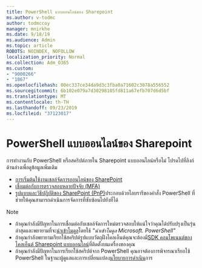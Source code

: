 ```yaml
---
title: PowerShell แบบออนไลน์ของ Sharepoint
ms.author: v-todmc
author: todmccoy
manager: mnirkhe
ms.date: 9/18/19
ms.audience: Admin
ms.topic: article
ROBOTS: NOINDEX, NOFOLLOW
localization_priority: Normal
ms.collection: Adm_O365
ms.custom:
- "9000266"
- "1867"
ms.openlocfilehash: 00ec337ce34da9d3c3fba0a71602c3078a556552
ms.sourcegitcommit: 6b102e079a7d30298105fd811a67efb707d6d5bf
ms.translationtype: MT
ms.contentlocale: th-TH
ms.lasthandoff: 09/23/2019
ms.locfileid: "37123017"
---
```

# <a name="sharepoint-online-powershell"></a>PowerShell แบบออนไลน์ของ Sharepoint

การทำงานกับ PowerShell หรือสคริปต์ภายใน Sharepoint แบบออนไลน์หรือไม่ โปรดไปที่ลิงก์ด้านล่างเพื่อดูข้อมูลเพิ่มเติม
- [การเริ่มต้นใช้งานเชลล์จัดการออนไลน์ของ SharePoint](https://docs.microsoft.com/powershell/sharepoint/sharepoint-online/connect-sharepoint-online?view=sharepoint-ps)
- [เชื่อมต่อกับการตรวจสอบหลายปัจจัย (MFA)](https://docs.microsoft.com/powershell/sharepoint/sharepoint-online/connect-sharepoint-online?view=sharepoint-ps#to-connect-with-multifactor-authentication-mfa)
- [รูปแบบและวิธีปฏิบัติของ SharePoint (PnP)](https://docs.microsoft.com/powershell/sharepoint/sharepoint-pnp/sharepoint-pnp-cmdlets?view=sharepoint-ps)ประกอบด้วยไลบรารีของคำสั่ง PowerShell ที่ช่วยให้คุณสามารถดำเนินการจัดการที่ซับซ้อนไปยังที่ได้

> [!NOTE]
> - ถ้าคุณกำลังมีปัญหาในการเชื่อมต่อกับเชลล์จัดการใหม่ตรวจสอบให้แน่ใจว่าคุณได้ปรับปรุงเป็นรุ่นล่าสุดและพยายามที่จะ[นำเข้าโมดูล](https://docs.microsoft.com/powershell/developer/module/importing-a-powershell-module)โดยใช้ *"นำเข้าโมดูล Microsoft. PowerShell"*
> - ถ้าคุณกำลังพยายามเรียกใช้สคริปต์รูปแบบวัตถุฝั่งไคลเอ็นต์คุณจะต้องมี[SDK คอมโพเนนต์ของไคลเอ็นต์ Sharepoint แบบออนไลน์](https://www.microsoft.com/download/details.aspx?id=42038)ที่ติดตั้งบนเครื่องของคุณ
> - ถ้าคุณกำลังมีปัญหาในการเรียกใช้สคริปต์จาก PowerShell คุณอาจต้องการพิจารณาเรียกใช้ PowerShell ในฐานะผู้ดูแลและการเปลี่ยนแปลง[นโยบายการดำเนิน](https://docs.microsoft.com/powershell/module/microsoft.powershell.core/about/about_execution_policies?view=powershell-6)การ